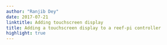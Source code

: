 ```yaml
---
author: "Ranjib Dey"
date: 2017-07-21
linktitle: Adding touchscreen display
title: Adding a touchscreen display to a reef-pi controller
highlight: true
---
```


